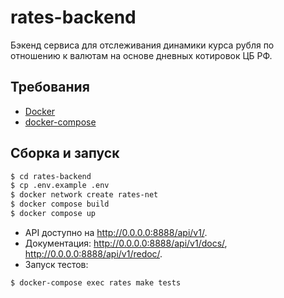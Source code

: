 # rates-backend

Бэкенд сервиса для отслеживания динамики курса рубля по отношению к валютам на основе дневных котировок ЦБ РФ.

## Требования

* [Docker](https://docs.docker.com/)
* [docker-compose](https://docs.docker.com/compose/)

## Сборка и запуск

```bash
$ cd rates-backend
$ cp .env.example .env
$ docker network create rates-net
$ docker compose build
$ docker compose up
```

* API доступно на http://0.0.0.0:8888/api/v1/.
* Документация: http://0.0.0.0:8888/api/v1/docs/, http://0.0.0.0:8888/api/v1/redoc/.
* Запуск тестов:
```bash
$ docker-compose exec rates make tests
```